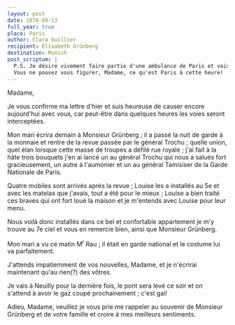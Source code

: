 ```yaml
---
layout: post
date: 1870-09-13
full_year: true
place: Paris
author: Clara Guillier
recipient: Elisabeth Grünberg
destination: Munich
post_scriptum: |
  P.S. Je désire vivement faire partie d'une ambulance de Paris et vais tâcher de réussir.
  Vous ne pouvez vous figurer, Madame, ce qu'est Paris à cette heure!
---
```



Madame,

Je vous confirme ma lettre d'hier et suis heureuse de causer encore aujourd'hui
avec vous, car peut-être dans quelques heures les voies seront interceptées.

Mon mari écrira demain à Monsieur Grünberg ; il a passé la nuit de garde à la
monnaie et rentre de la revue passée par le général Trochu ; quelle union, quel
élan lorsque cette masse de troupes a défilé rue royale ; j'ai fait à la hâte
trois bouquets j'en ai lancé un au général Trochu qui nous a salués fort
gracieusement, un autre à l'aumonier et un au général Tamisiser de la Garde
Nationale de Paris.

Quatre mobiles sont arrivés après la revue ; Louise les a installés au 5e et
avec les matelas que j'avais, tout a été pour le mieux ; Louise a bien traité
ces braves qui ont fort loué la maison et je m'entends avec Louise pour leur
menu.

Nous voilà donc installés dans ce bel et confortable appartement je m'y trouve
au 7e ciel et vous en remercie bien, ainsi que Monsieur Grünberg.

Mon mari a vu ce matin M<sup>r</sup> Rau ; il était en garde national et le costume lui va
parfaitement.

J'attends impatiemment de vos nouvelles, Madame, et je n'écrirai maintenant
qu'au rien(?) des vôtres.

Je vais à Neuilly pour la dernière fois, le pont sera levé ce soir et on
s'attend à avoir le gaz coupé prochainement ; c'est gai!

Adieu, Madame, veuillez je vous prie me rappeler au souvenir de Monsieur
Grünberg et de votre famille et croire à mes meilleurs sentiments.

